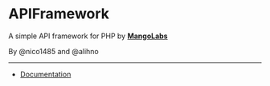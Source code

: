 APIFramework
============

A simple API framework for PHP by **[MangoLabs](http://www.mangolabs.com.ar/ "Mangolabs")**

By @nico1485 and @alihno

---

- [Documentation](http://apidocs.nicolabs.com.ar/)
